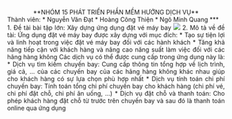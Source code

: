 
<div align = "center">**NHÓM 15 PHÁT TRIỂN PHẦN MỀM HƯỚNG DỊCH VỤ**</div>  
Thành viên: * Nguyễn Văn Đạt  
            * Hoàng Công Thiện  
            * Ngô Minh Quang  
***
<div align = "justify">
1. Đề tài bài tập lớn: Xây dựng ứng dụng đặt vé máy bay  
           <img src="https://www.google.com/search?q=%C4%91%E1%BA%B7t+chuy%E1%BA%BFn+bay&rlz=1C1UEAD_enVN991VN991&sxsrf=APwXEdcGOE4U8bhZ8PYntHEGf_4iCw-Ibg:1680619238460&source=lnms&tbm=isch&sa=X&ved=2ahUKEwiH3dfFupD-AhVytlYBHWc1BOwQ_AUoBHoECAEQBg&biw=1536&bih=780&dpr=1.25#imgrc=aUqpk9TZbe947M">  
           2. Mô tả về đề tài: Ứng dụng đặt vé máy bay được xây dựng với mục đích:
           * Tạo sự tiện lợi và linh hoạt trong việc đặt vé máy bay đối với các hành khách  
           * Tăng khả năng tiếp cận với khách hàng và nâng cao năng suất làm việc đối với các hãng hàng không  
  Các dịch vụ có thể được cung cấp trong ứng dụng này là:  
           * Dịch vụ tìm kiếm chuyến bay: Cung cấp thông tin tổng hợp về lịch trình, giá cả, ... của các chuyến bay của các hãng hàng không khác nhau giúp cho khách hàng có sự lựa chọn phù hợp nhất  
           * Dịch vụ tính toán chi phí chuyến bay: Tính toán tổng chi phí chuyến bay cho khách hàng (chi phí vé, chi phí đặt chỗ, chi phí ăn uống, ...)  
           * Dịch vụ đặt chỗ và thanh toán: Cho phép khách hàng đặt chỗ từ trước trên chuyến bay và sau đó là thanh toán online qua ứng dụng  
